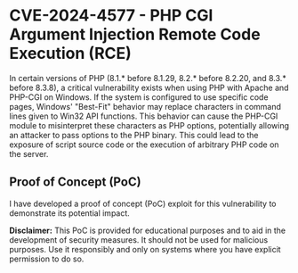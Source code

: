 # CVE-2024-4577 - PHP CGI Argument Injection Remote Code Execution (RCE)

In certain versions of PHP (8.1.* before 8.1.29, 8.2.* before 8.2.20, and 8.3.* before 8.3.8), a critical vulnerability exists when using PHP with Apache and PHP-CGI on Windows. If the system is configured to use specific code pages, Windows' "Best-Fit" behavior may replace characters in command lines given to Win32 API functions. This behavior can cause the PHP-CGI module to misinterpret these characters as PHP options, potentially allowing an attacker to pass options to the PHP binary. This could lead to the exposure of script source code or the execution of arbitrary PHP code on the server.

## Proof of Concept (PoC)

I have developed a proof of concept (PoC) exploit for this vulnerability to demonstrate its potential impact.

**Disclaimer:** This PoC is provided for educational purposes and to aid in the development of security measures. It should not be used for malicious purposes. Use it responsibly and only on systems where you have explicit permission to do so.
